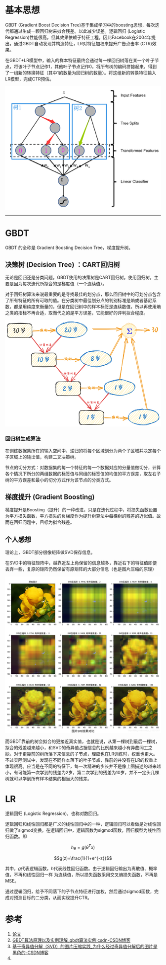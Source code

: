 # 基本思想

GBDT (Gradient Boost Decision Tree)基于集成学习中的boosting思想，每次迭代都通过生成一颗回归树来拟合残差。以此减少误差。逻辑回归 (Logistic Regression)性能很高，但其效果依赖于特征工程。因此Facebook在2004年提出，通过GBDT自动发现并构造特征，LR对特征加权来提升广告点击率 (CTR)效果。

在GBDT+LR模型中，输入的样本特征最终会通过每一棵回归树落在某一个叶子节点，将该叶子节点记作1，其他叶子节点记作0，将所有树的编码拼接起来，得到了一组新的转换特征（其中1的数量为回归树的数量）。将这组新的转换特征输入LR模型，完成CTR预估。

![](assets/GBDT+LR.png)

***

# GBDT
GBDT 的全称是 Gradient Boosting Decision Tree，梯度提升树。
## 决策树 (Decision Tree) ：CART回归树
无论是回归还是分类问题，GBDT使用的决策树是CART回归树。使用回归树，主要是因为每次迭代所拟合的是梯度值（一个连续值）。

对于回归树算法来说最重要的是寻找最佳的划分点，那么回归树中的可划分点包含了所有特征的所有可取的值。在分类树中最佳划分点的判别标准是熵或者基尼系数，都是用纯度来衡量的，但是在回归树中的样本标签是连续数值，所以再使用熵之类的指标不再合适，取而代之的是平方误差，它能很好的评判拟合程度。

![](assets/梯度回归示意.png)
### 回归树生成算法
在训练数据集所在的输入空间中，递归的将每个区域划分为两个子区域并决定每个子区域上的输出值，构建二叉决策树。

节点的切分方式：对数据集的每一个特征的每一个数据对应的分量值做切分，计算各个情况下所分的两组数据的标签值与同组的标签值的均值的平方误差，取左右子树的平方误差和最小的切分方式作为该节点的分类方式。
## 梯度提升 (Gradient Boosting)
梯度提升是Boosting（提升）的一种改进，只是在迭代过程中，将损失函数设置为平方损失函数，平方损失的负梯度作为提升树算法中每棵树的残差的近似值。故而在回归问题中，目标为拟合残差。
## 个人感想
理论上，GBDT部分很像矩阵做SVD保存信息。

在SVD中的特征矩阵中，越靠近左上角保留的信息越多，靠近右下的特征值即便丢弃一些，复原的矩阵仍然保留有原矩阵的大部分信息（也是图片压缩的原理）

![](assets/SVD图像压缩.png)


而GBDT靠前的树会拟合的更接近真实值，也就是说，从第一棵树到最后一棵树，拟合的残差越来越小，和SVD的奇异值占据信息的比例越来越小有异曲同工之妙。对于更靠前的树所落下来信息的子节点，理应也在LR训练时，权重也更大。 不过实际测试中，发现在不同样本落下的叶子节点，靠前的并没有在LR的权重上体现很高。应当是在不同的特征下，每一次精进的步长并不是像上图描述的越来越小，有可能第一次学到的残差为2岁，第二次学到的残差为10岁，并不一定头几棵树就可以学到所有样本结果的相当大的残差。

# LR
逻辑回归 (Logistic Regression)，也称对数回归。

逻辑回归和线性回归都是广义的线性回归中的一种，逻辑回归可以看做是对线性回归做了sigmod变换。在逻辑回归中，逻辑函数为sigmod函数，回归模型为线性回归函数。即

$$h_\theta = g(\theta^Tx)$$

$$g(z)=\frac{1}{1+e^{-z}}$$

其中，$g$代表逻辑函数，$h$代表线性回归函数。由于逻辑回归输出为离散值、概率值，不再和线性回归一样 为连续值，所以损失函数采用交叉熵损失函数，不再是MSE。

通过逻辑回归，给予不同落下的子节点特征进行加权，然后通过sigmod函数，完成对预测目标的二分类，从而实现提升CTR。

# 参考
1. [论文](论文/1606.07792.pdf)
2. [GBDT算法原理以及实例理解_gbdt算法实例 csdn-CSDN博客](https://blog.csdn.net/zpalyq110/article/details/79527653)
3. [基于奇异值分解（SVD）的图片压缩实践_为什么经过奇异值分解后的图片是黑色的-CSDN博客](https://blog.csdn.net/qq_21201267/article/details/105694867)
4. 